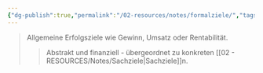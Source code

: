 ```yaml
---
{"dg-publish":true,"permalink":"/02-resources/notes/formalziele/","tags":["unternehmensziele/arten","BWL"],"noteIcon":"","updated":"2025-09-05T10:12:29.480+02:00"}
---
```


>Allgemeine Erfolgsziele wie Gewinn, Umsatz oder Rentabilität.
>>Abstrakt und finanziell - übergeordnet zu konkreten [[02 - RESOURCES/Notes/Sachziele\|Sachziele]]n.